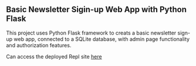 ## Basic Newsletter Sigin-up Web App with Python Flask
This project uses Python Flask framework to creats a basic newsletter sign-up web app, connected to a SQLite database, with admin page functionality and authorization features.

Can access the deployed Repl site [here](https://59f3038a-ff85-4b0c-b91b-dd85990e7a84-00-25c8f6c4ooqdo.sisko.replit.dev/)
